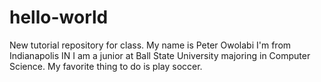 # hello-world
New tutorial repository for class.
My name is Peter Owolabi
I'm from Indianapolis IN
I am a junior at Ball State University majoring in Computer Science.
My favorite thing to do is play soccer. 
